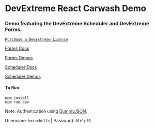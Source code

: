# DevExtreme React Carwash Demo

### Demo featuring the DevExtreme Scheduler and DevExtreme Forms. 

[`Purchase a DevExtreme License`](https://www.devexpress.com/buy/js/)

[Forms Docs](https://js.devexpress.com/React/Documentation/Guide/UI_Components/Form/Getting_Started_with_Form/)

[Forms Demos](https://js.devexpress.com/React/Demos/WidgetsGallery/Demo/Common/FormsAndMultiPurposeOverview/MaterialBlueLight/)

[Scheduler Docs](https://js.devexpress.com/React/Documentation/Guide/UI_Components/Scheduler/Getting_Started_with_Scheduler/)

[Scheduler Demos](https://js.devexpress.com/React/Demos/WidgetsGallery/Demo/Scheduler/Overview/MaterialBlueLight/)

#### To Run

```
npm install
npm run dev
```

Note: Authentication using [DummyJSON](https://dummyjson.com). 

Username: `kminchelle` | Password: `0lelplR`
